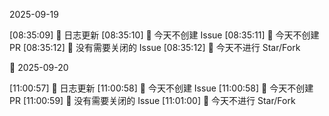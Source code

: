 2025-09-19

[08:35:09] 🌱 日志更新
[08:35:10] 🌿 今天不创建 Issue
[08:35:11] 🌿 今天不创建 PR
[08:35:12] 🎉 没有需要关闭的 Issue
[08:35:12] 🌿 今天不进行 Star/Fork

🌙 2025-09-20

[11:00:57] 🌱 日志更新
[11:00:58] 🌿 今天不创建 Issue
[11:00:58] 🌿 今天不创建 PR
[11:00:59] 🎉 没有需要关闭的 Issue
[11:01:00] 🌿 今天不进行 Star/Fork
